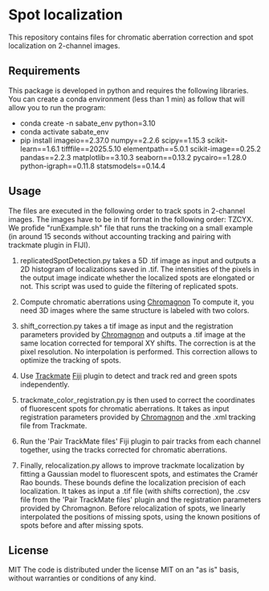 # Spot localization

This repository contains files for chromatic aberration correction and spot localization on 2-channel images.


## Requirements

This package is developed in python and requires the following libraries. You can create a conda environment (less than 1 min) as follow that will allow you to run the program:

* conda create -n sabate_env python=3.10
* conda activate sabate_env
* pip install imageio==2.37.0 numpy==2.2.6 scipy==1.15.3 scikit-learn==1.6.1 tifffile==2025.5.10 elementpath==5.0.1 scikit-image==0.25.2 pandas==2.2.3 matplotlib==3.10.3 seaborn==0.13.2 pycairo==1.28.0 python-igraph==0.11.8 statsmodels==0.14.4


## Usage

The files are executed in the following order to track spots in 2-channel images. The images have to be in tif format in the following order: TZCYX. We profide "runExample.sh" file that runs the tracking on a small example (in around 15 seconds without accounting tracking and pairing with trackmate plugin in FIJI).


1. replicatedSpotDetection.py takes a 5D .tif image as input and outputs a 2D histogram of localizations saved in .tif. The intensities of the pixels in the output image indicate whether the localized spots are elongated or not. This script was used to guide the filtering of replicated spots.

2. Compute chromatic aberrations using [Chromagnon](https://github.com/macronucleus/Chromagnon) To compute it, you need 3D images where the same structure is labeled with two colors.

3. shift_correction.py takes a tif image as input and the registration parameters provided by [Chromagnon](https://github.com/macronucleus/Chromagnon)  and outputs a .tif image at the same location corrected for temporal XY shifts. The correction is at the pixel resolution. No interpolation is performed. This correction allows to optimize the tracking of spots.

4. Use [Trackmate](https://github.com/trackmate-sc) [Fiji](https://imagej.net/software/fiji/) plugin to detect and track red and green spots independently.

5. trackmate_color_registration.py is then used to correct the coordinates of fluorescent spots for chromatic aberrations. It takes as input registration parameters provided by [Chromagnon](https://github.com/macronucleus/Chromagnon) and the .xml tracking file from Trackmate.

6. Run the 'Pair TrackMate files' Fiji plugin to pair tracks from each channel together, using the tracks corrected for chromatic aberrations.

7. Finally, relocalization.py allows to improve trackmate localization by fitting a Gaussian model to fluorescent spots, and estimates the Cramér Rao bounds. These bounds define the localization precision of each localization. It takes as input a .tif file (with shifts correction), the .csv file from the 'Pair TrackMate files' plugin and the registration parameters provided by Chromagnon. Before relocalization of spots, we linearly interpolated the positions of missing spots, using the known positions of spots before and after missing spots.

## License
MIT
The code is distributed under the license MIT on an "as is" basis, without warranties or conditions of any kind.
